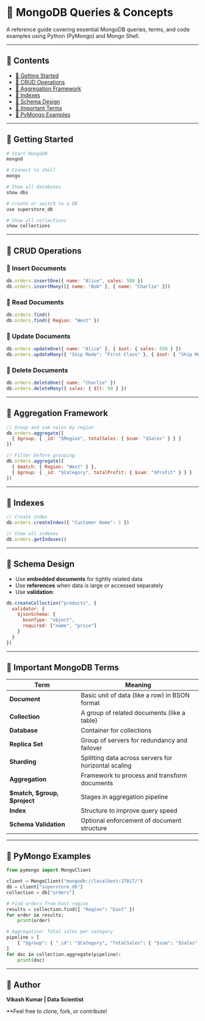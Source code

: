 # 📘 MongoDB Queries & Concepts

A reference guide covering essential MongoDB queries, terms, and code examples using Python (PyMongo) and Mongo Shell.

---

## 📁 Contents
- [🔹 Getting Started](#-getting-started)
- [🔹 CRUD Operations](#-crud-operations)
- [🔹 Aggregation Framework](#-aggregation-framework)
- [🔹 Indexes](#-indexes)
- [🔹 Schema Design](#-schema-design)
- [🔹 Important Terms](#-important-terms)
- [🔹 PyMongo Examples](#-pymongo-examples)

---

## 🔹 Getting Started

```bash
# Start MongoDB
mongod

# Connect to shell
mongo

# Show all databases
show dbs

# Create or switch to a DB
use superstore_db

# Show all collections
show collections
```

---

## 🔹 CRUD Operations

### 📌 Insert Documents
```js
db.orders.insertOne({ name: "Alice", sales: 500 })
db.orders.insertMany([{ name: "Bob" }, { name: "Charlie" }])
```

### 📌 Read Documents
```js
db.orders.find()
db.orders.find({ Region: "West" })
```

### 📌 Update Documents
```js
db.orders.updateOne({ name: "Alice" }, { $set: { sales: 550 } })
db.orders.updateMany({ "Ship Mode": "First Class" }, { $set: { "Ship Mode": "Premium Class" } })
```

### 📌 Delete Documents
```js
db.orders.deleteOne({ name: "Charlie" })
db.orders.deleteMany({ sales: { $lt: 50 } })
```

---

## 🔹 Aggregation Framework

```js
// Group and sum sales by region
db.orders.aggregate([
  { $group: { _id: "$Region", totalSales: { $sum: "$Sales" } } }
])

// Filter before grouping
db.orders.aggregate([
  { $match: { Region: "West" } },
  { $group: { _id: "$Category", totalProfit: { $sum: "$Profit" } } }
])
```

---

## 🔹 Indexes

```js
// Create index
db.orders.createIndex({ "Customer Name": 1 })

// View all indexes
db.orders.getIndexes()
```

---

## 🔹 Schema Design

- Use **embedded documents** for tightly related data
- Use **references** when data is large or accessed separately
- Use **validation**:
```js
db.createCollection("products", {
  validator: {
    $jsonSchema: {
      bsonType: "object",
      required: ["name", "price"]
    }
  }
})
```

---

## 🔹 Important MongoDB Terms

| Term | Meaning |
|------|---------|
| **Document** | Basic unit of data (like a row) in BSON format |
| **Collection** | A group of related documents (like a table) |
| **Database** | Container for collections |
| **Replica Set** | Group of servers for redundancy and failover |
| **Sharding** | Splitting data across servers for horizontal scaling |
| **Aggregation** | Framework to process and transform documents |
| **$match, $group, $project** | Stages in aggregation pipeline |
| **Index** | Structure to improve query speed |
| **Schema Validation** | Optional enforcement of document structure |

---

## 🔹 PyMongo Examples

```python
from pymongo import MongoClient

client = MongoClient("mongodb://localhost:27017/")
db = client["superstore_db"]
collection = db["orders"]

# Find orders from East region
results = collection.find({ "Region": "East" })
for order in results:
    print(order)

# Aggregation: Total sales per category
pipeline = [
    { "$group": { "_id": "$Category", "TotalSales": { "$sum": "$Sales" } } }
]
for doc in collection.aggregate(pipeline):
    print(doc)
```



---

## 📌 Author  
**Vikash Kumar | Data Scientist**

**Feel free to clone, fork, or contribute!
